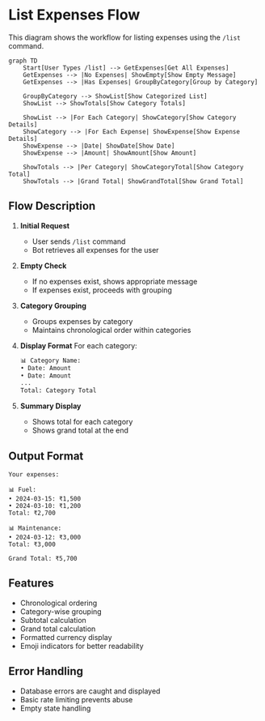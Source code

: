 # List Expenses Flow

This diagram shows the workflow for listing expenses using the `/list` command.

```mermaid
graph TD
    Start[User Types /list] --> GetExpenses[Get All Expenses]
    GetExpenses --> |No Expenses| ShowEmpty[Show Empty Message]
    GetExpenses --> |Has Expenses| GroupByCategory[Group by Category]
    
    GroupByCategory --> ShowList[Show Categorized List]
    ShowList --> ShowTotals[Show Category Totals]
    
    ShowList --> |For Each Category| ShowCategory[Show Category Details]
    ShowCategory --> |For Each Expense| ShowExpense[Show Expense Details]
    ShowExpense --> |Date| ShowDate[Show Date]
    ShowExpense --> |Amount| ShowAmount[Show Amount]
    
    ShowTotals --> |Per Category| ShowCategoryTotal[Show Category Total]
    ShowTotals --> |Grand Total| ShowGrandTotal[Show Grand Total]
```

## Flow Description

1. **Initial Request**
   - User sends `/list` command
   - Bot retrieves all expenses for the user

2. **Empty Check**
   - If no expenses exist, shows appropriate message
   - If expenses exist, proceeds with grouping

3. **Category Grouping**
   - Groups expenses by category
   - Maintains chronological order within categories

4. **Display Format**
   For each category:

   ```sh
   📊 Category Name:
   • Date: Amount
   • Date: Amount
   ...
   Total: Category Total
   ```

5. **Summary Display**
   - Shows total for each category
   - Shows grand total at the end

## Output Format

```
Your expenses:

📊 Fuel:
• 2024-03-15: ₹1,500
• 2024-03-10: ₹1,200
Total: ₹2,700

📊 Maintenance:
• 2024-03-12: ₹3,000
Total: ₹3,000

Grand Total: ₹5,700
```

## Features

- Chronological ordering
- Category-wise grouping
- Subtotal calculation
- Grand total calculation
- Formatted currency display
- Emoji indicators for better readability

## Error Handling

- Database errors are caught and displayed
- Basic rate limiting prevents abuse
- Empty state handling 